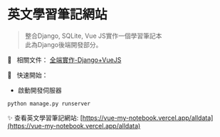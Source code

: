 
# 英文學習筆記網站
> 整合Django, SQLite, Vue JS實作一個學習筆記本<br>
> 此為Django後端開發部分。<br>

📝 &nbsp; 相關文件：
[全端實作-Django+VueJS](https://jacychu.medium.com/%E5%85%A8%E7%AB%AF%E5%AF%A6%E4%BD%9C-dango-vuejs-30e2c139db26)

🚀 &nbsp; 快速開始：<br>
- 啟動開發伺服器
```
python manage.py runserver
```

✨ 查看英文學習筆記網站:  [https://vue-my-notebook.vercel.app/alldata](https://vue-my-notebook.vercel.app/alldata)
